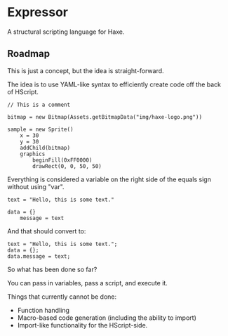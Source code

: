 # Expressor
 A structural scripting language for Haxe.

## Roadmap
This is just a concept, but the idea is straight-forward.

The idea is to use YAML-like syntax to efficiently create code off the back of HScript.

    // This is a comment
    
    bitmap = new Bitmap(Assets.getBitmapData("img/haxe-logo.png"))
    
    sample = new Sprite()
        x = 30
        y = 30
        addChild(bitmap)
        graphics
            beginFill(0xFF0000)
            drawRect(0, 0, 50, 50)

Everything is considered a variable on the right side of the equals sign without using "var".

    text = "Hello, this is some text."
    
    data = {}
        message = text

And that should convert to:

    text = "Hello, this is some text.";
    data = {};
    data.message = text;

So what has been done so far?

You can pass in variables, pass a script, and execute it.

Things that currently cannot be done:

* Function handling
* Macro-based code generation (including the ability to import)
* Import-like functionality for the HScript-side.